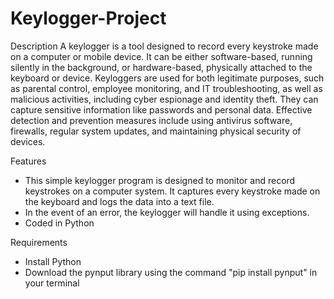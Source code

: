 # Keylogger-Project

Description
A keylogger is a tool designed to record every keystroke made on a computer or mobile device. It can be either software-based, running silently in the background, or hardware-based, physically attached to the keyboard or device. Keyloggers are used for both legitimate purposes, such as parental control, employee monitoring, and IT troubleshooting, as well as malicious activities, including cyber espionage and identity theft. They can capture sensitive information like passwords and personal data. Effective detection and prevention measures include using antivirus software, firewalls, regular system updates, and maintaining physical security of devices.

Features
  - This simple keylogger program is designed to monitor and record keystrokes on a computer system. It captures every keystroke made on the keyboard and logs the data into a text file.
  - In the event of an error, the keylogger will handle it using exceptions.
  - Coded in Python

Requirements
  - Install Python
  - Download the pynput library using the command "pip install pynput" in your terminal 
